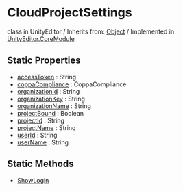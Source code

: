 # CloudProjectSettings
class in UnityEditor
 / Inherits from: <a href="https://docs.unity3d.com/6000.2/Documentation/ScriptReference/Object.html">Object</a> / Implemented in: <a href="https://docs.unity3d.com/6000.2/Documentation/ScriptReference/UnityEditor.CoreModule.html">UnityEditor.CoreModule</a>

## Static Properties
- <a href="https://docs.unity3d.com/6000.2/Documentation/ScriptReference/CloudProjectSettings-accessToken.html">accessToken</a> : String
- <a href="https://docs.unity3d.com/6000.2/Documentation/ScriptReference/CloudProjectSettings-coppaCompliance.html">coppaCompliance</a> : CoppaCompliance
- <a href="https://docs.unity3d.com/6000.2/Documentation/ScriptReference/CloudProjectSettings-organizationId.html">organizationId</a> : String
- <a href="https://docs.unity3d.com/6000.2/Documentation/ScriptReference/CloudProjectSettings-organizationKey.html">organizationKey</a> : String
- <a href="https://docs.unity3d.com/6000.2/Documentation/ScriptReference/CloudProjectSettings-organizationName.html">organizationName</a> : String
- <a href="https://docs.unity3d.com/6000.2/Documentation/ScriptReference/CloudProjectSettings-projectBound.html">projectBound</a> : Boolean
- <a href="https://docs.unity3d.com/6000.2/Documentation/ScriptReference/CloudProjectSettings-projectId.html">projectId</a> : String
- <a href="https://docs.unity3d.com/6000.2/Documentation/ScriptReference/CloudProjectSettings-projectName.html">projectName</a> : String
- <a href="https://docs.unity3d.com/6000.2/Documentation/ScriptReference/CloudProjectSettings-userId.html">userId</a> : String
- <a href="https://docs.unity3d.com/6000.2/Documentation/ScriptReference/CloudProjectSettings-userName.html">userName</a> : String

## Static Methods
- <a href="https://docs.unity3d.com/6000.2/Documentation/ScriptReference/CloudProjectSettings.ShowLogin.html">ShowLogin</a>

